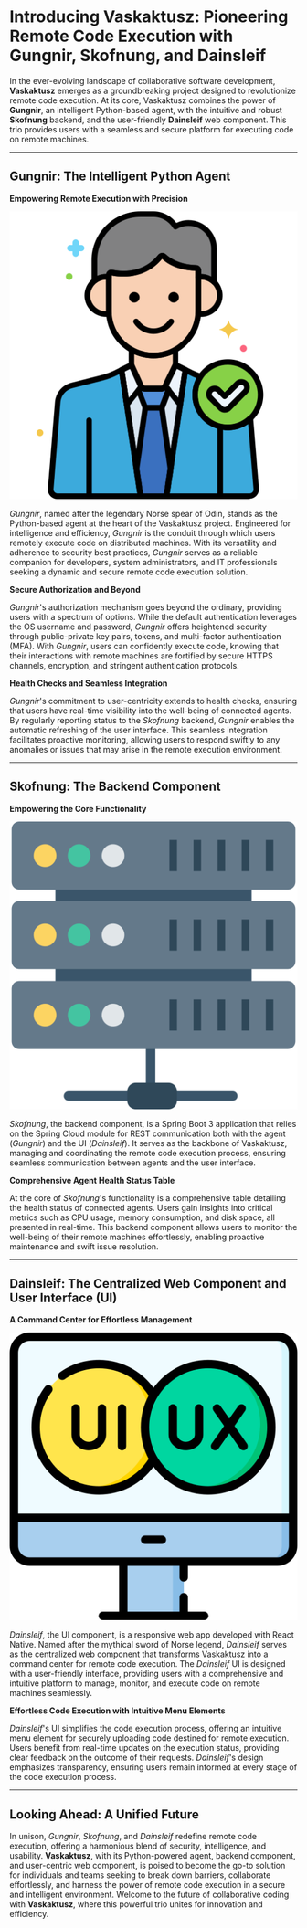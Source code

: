 # Introducing Vaskaktusz: Pioneering Remote Code Execution with Gungnir, Skofnung, and Dainsleif

In the ever-evolving landscape of collaborative software development, **Vaskaktusz** emerges as a groundbreaking project designed to revolutionize remote code execution. At its core, Vaskaktusz combines the power of **Gungnir**, an intelligent Python-based agent, with the intuitive and robust **Skofnung** backend, and the user-friendly **Dainsleif** web component. This trio provides users with a seamless and secure platform for executing code on remote machines.

---

## Gungnir: The Intelligent Python Agent

**Empowering Remote Execution with Precision**

![gungnir](../img/gungnir.png)

*Gungnir*, named after the legendary Norse spear of Odin, stands as the Python-based agent at the heart of the Vaskaktusz project. Engineered for intelligence and efficiency, *Gungnir* is the conduit through which users remotely execute code on distributed machines. With its versatility and adherence to security best practices, *Gungnir* serves as a reliable companion for developers, system administrators, and IT professionals seeking a dynamic and secure remote code execution solution.

**Secure Authorization and Beyond**

*Gungnir*'s authorization mechanism goes beyond the ordinary, providing users with a spectrum of options. While the default authentication leverages the OS username and password, *Gungnir* offers heightened security through public-private key pairs, tokens, and multi-factor authentication (MFA). With *Gungnir*, users can confidently execute code, knowing that their interactions with remote machines are fortified by secure HTTPS channels, encryption, and stringent authentication protocols.

**Health Checks and Seamless Integration**

*Gungnir*'s commitment to user-centricity extends to health checks, ensuring that users have real-time visibility into the well-being of connected agents. By regularly reporting status to the *Skofnung* backend, *Gungnir* enables the automatic refreshing of the user interface. This seamless integration facilitates proactive monitoring, allowing users to respond swiftly to any anomalies or issues that may arise in the remote execution environment.

---

## Skofnung: The Backend Component

**Empowering the Core Functionality**

![skofnung](../img/skofnung.png)

*Skofnung*, the backend component, is a Spring Boot 3 application that relies on the Spring Cloud module for REST communication both with the agent (*Gungnir*) and the UI (*Dainsleif*). It serves as the backbone of Vaskaktusz, managing and coordinating the remote code execution process, ensuring seamless communication between agents and the user interface.

**Comprehensive Agent Health Status Table**

At the core of *Skofnung*'s functionality is a comprehensive table detailing the health status of connected agents. Users gain insights into critical metrics such as CPU usage, memory consumption, and disk space, all presented in real-time. This backend component allows users to monitor the well-being of their remote machines effortlessly, enabling proactive maintenance and swift issue resolution.

---

## Dainsleif: The Centralized Web Component and User Interface (UI)

**A Command Center for Effortless Management**

![dainsleif](../img/dainsleif.png)

*Dainsleif*, the UI component, is a responsive web app developed with React Native. Named after the mythical sword of Norse legend, *Dainsleif* serves as the centralized web component that transforms Vaskaktusz into a command center for remote code execution. The *Dainsleif* UI is designed with a user-friendly interface, providing users with a comprehensive and intuitive platform to manage, monitor, and execute code on remote machines seamlessly.

**Effortless Code Execution with Intuitive Menu Elements**

*Dainsleif*'s UI simplifies the code execution process, offering an intuitive menu element for securely uploading code destined for remote execution. Users benefit from real-time updates on the execution status, providing clear feedback on the outcome of their requests. *Dainsleif*'s design emphasizes transparency, ensuring users remain informed at every stage of the code execution process.

---

## Looking Ahead: A Unified Future

In unison, *Gungnir*, *Skofnung*, and *Dainsleif* redefine remote code execution, offering a harmonious blend of security, intelligence, and usability. **Vaskaktusz**, with its Python-powered agent, backend component, and user-centric web component, is poised to become the go-to solution for individuals and teams seeking to break down barriers, collaborate effortlessly, and harness the power of remote code execution in a secure and intelligent environment. Welcome to the future of collaborative coding with **Vaskaktusz**, where this powerful trio unites for innovation and efficiency.
